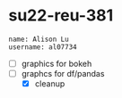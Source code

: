 # su22-reu-381

```
name: Alison Lu
username: al07734
```

- [ ] graphics for bokeh
- [ ] graphcs for df/pandas
  - [x] cleanup
